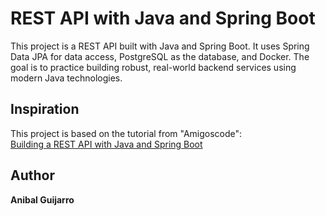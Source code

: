 # REST API with Java and Spring Boot

This project is a REST API built with Java and Spring Boot. It uses Spring Data JPA for data access, PostgreSQL as the database, and Docker. The goal is to practice building robust, real-world backend services using modern Java technologies.

## Inspiration

This project is based on the tutorial from "Amigoscode":  
[Building a REST API with Java and Spring Boot](https://www.youtube.com/watch?v=Cw0J6jYJtzw)


## Author

**Anibal Guijarro**

